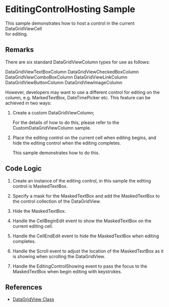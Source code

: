 # EditingControlHosting Sample

This sample demonstrates how to host a control in the current DataGridViewCell  
for editing.

## Remarks

There are six standard DataGridViewColumn types for use as follows:

DataGridViewTextBoxColumn
DataGridViewCheckedBoxColumn
DataGridViewComboBoxColumn
DataGridViewLinkColumn
DataGridViewButtonColumn
DataGridViewImageColumn

However, developers may want to use a different control for editing on the column,
e.g. MarkedTextBox, DateTimePicker etc. This feature can be achieved in two ways:

1. Create a custom DataGridViewColumn; 

   For the details of how to do this, please refer to the CustomDataGridViewColumn 
   sample.

2. Place the editing control on the current cell when editing begins, and hide
   the editing control when the editing completes. 
   
   This sample demonstrates how to do this.
   

## Code Logic

1. Create an instance of the editing control, in this sample the editing control
   is MaskedTextBox. 
   
2. Specify a mask for the MaskedTextBox and add the MaskedTextBox to the 
   control collection of the DataGridView.
   
3. Hide the MaskedTextBox.

4. Handle the CellBeginEdit event to show the MaskedTextBox on the current 
   editing cell.
   
5. Handle the CellEndEdit event to hide the MaskedTextBox when editing completes.

6. Handle the Scroll event to adjust the location of the MaskedTextBox as it is 
   showing when scrolling the DataGridView.

7. Handle the EditingControlShowing event to pass the focus to the MaskedTextBox
   when begin editing with keystrokes.


## References

- [DataGridView Class](https://docs.microsoft.com/dotnet/api/system.windows.forms.datagridview)

